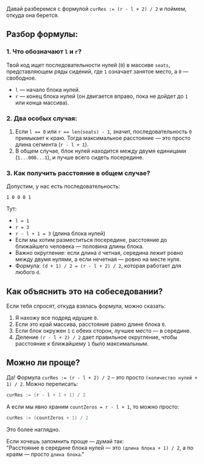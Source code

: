 Давай разберемся с формулой `curRes := (r - l + 2) / 2` и поймем, откуда она берется.

## Разбор формулы:

### 1. Что обозначают `l` и `r`?
Твой код ищет последовательности нулей (`0`) в массиве `seats`, представляющем ряды сидений, где `1` означает занятое место, а `0` — свободное.

- `l` — начало блока нулей.
- `r` — конец блока нулей (он двигается вправо, пока не дойдет до `1` или конца массива).

### 2. Два особых случая:
1. Если `l == 0` или `r == len(seats) - 1`, значит, последовательность `0` примыкает к краю. Тогда максимальное расстояние — это просто длина сегмента (`r - l + 1`).
2. В общем случае, блок нулей находится между двумя единицами (`1...000...1`), и лучше всего сидеть посередине.

### 3. Как получить расстояние в общем случае?
Допустим, у нас есть последовательность:
```
1 0 0 0 1
```
Тут:
- `l = 1`
- `r = 3`
- `r - l + 1 = 3` (длина блока нулей)
- Если мы хотим разместиться посередине, расстояние до ближайшего человека — половина длины блока.
- Важно округление: если длина `d` четная, середина лежит ровно между двумя нулями, а если нечетная — ровно на месте нуля.
- Формула: `(d + 1) / 2 = (r - l + 2) / 2`, которая работает для любого `d`.

## Как объяснить это на собеседовании?

Если тебя спросят, откуда взялась формула, можно сказать:

1. Я нахожу все подряд идущие `0`.
2. Если это край массива, расстояние равно длине блока `0`.
3. Если блок окружен `1` с обеих сторон, лучшее место — в середине.
4. Деление `(r - l + 2) / 2` дает правильное округление, чтобы расстояние к ближайшему `1` было максимальным.

## Можно ли проще?

Да! Формула `curRes := (r - l + 2) / 2` – это просто `(количество нулей + 1) / 2`. Можно переписать:
```go
curRes := (r - l + 1 + 1) / 2
```
А если мы явно храним `countZeros = r - l + 1`, то можно просто:
```go
curRes := (countZeros + 1) / 2
```
Это более наглядно.

Если хочешь запомнить проще — думай так:  
"Расстояние в середине блока нулей — это `(длина блока + 1) / 2`, а по краям — просто `длина блока`."